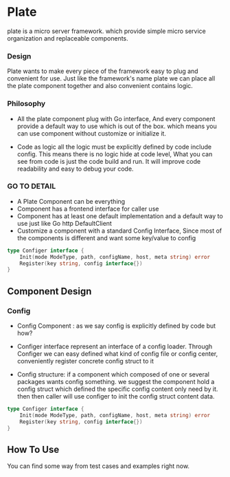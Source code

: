 # Plate
plate is a micro server framework. which provide simple micro service organization and replaceable components. 


### Design
Plate wants to make every piece of the framework easy to plug and convenient for use. 
Just like the framework's name plate we can place all the plate component together and also 
convenient contains logic.

### Philosophy
* All the plate component plug with Go interface, 
And every component provide a default way to use which is out of the box.
which means you can use component without customize or initialize it.

* Code as logic all the logic must be explicitly defined by code
include config. This means there is no logic hide at code level, 
What you can see from code is just the code build and run. It will 
improve code readability and easy to debug your code.

### GO TO DETAIL
* A Plate Component can be everything
* Component has a frontend interface for caller use
* Component has at least one default implementation and a default way to use just like Go http DefaultClient
* Customize a component with a standard Config Interface, 
Since most of the components is different and want some key/value to config
```go
type Configer interface {
	Init(mode ModeType, path, configName, host, meta string) error
	Register(key string, config interface{})
}
``` 

## Component Design
### Config 
* Config Component : as we say config is explicitly defined by code but how?

* Configer interface represent an interface of a config loader. Through
  Configer we can easy defined what kind of config file or config center,
  conveniently register concrete config struct to it

* Config structure: if a component which composed of one or several packages wants
  config something. we suggest the component hold a config struct which
  defined the specific config content only need by it. then then caller will use
  configer to init the config struct content data.

```go
type Configer interface {
	Init(mode ModeType, path, configName, host, meta string) error
	Register(key string, config interface{})
}
``` 


## How To Use
You can find some way from test cases and examples right now.
